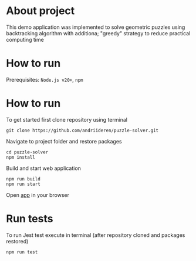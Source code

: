 # About project
This demo application was implemented to solve geometric puzzles using backtracking algorithm with additiona; "greedy" strategy to reduce practical computing time

# How to run
Prerequisites: `Node.js v20+`, `npm`

# How to run
To get started first clone repository using terminal
```
git clone https://github.com/andriideren/puzzle-solver.git
```

Navigate to project folder and restore packages
```
cd puzzle-solver
npm install
```

Build and start web application
```
npm run build
npm run start
```

Open [app](https://localhost:3000) in your browser

# Run tests
To run Jest test execute in terminal (after repository cloned and packages restored)
```
npm run test
```